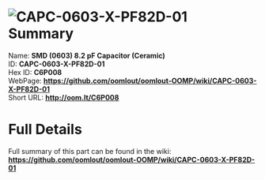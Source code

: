 
![CAPC-0603-X-PF82D-01](https://github.com/oomlout/oomlout-OOMP/blob/master/parts/CAPC-0603-X-PF82D-01/CAPC-0603-X-PF82D-01_420.jpg)   
Summary
=================
  
Name: __SMD (0603) 8.2 pF Capacitor (Ceramic)__    
ID: __CAPC-0603-X-PF82D-01__   
Hex ID: __C6P008__   
WebPage: __https://github.com/oomlout/oomlout-OOMP/wiki/CAPC-0603-X-PF82D-01__   
Short URL: __http://oom.lt/C6P008__   

Full Details
==========================
Full summary of this part can be found in the wiki:   
__https://github.com/oomlout/oomlout-OOMP/wiki/CAPC-0603-X-PF82D-01__    

